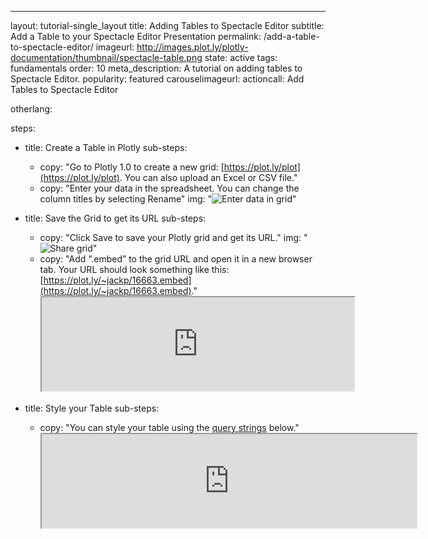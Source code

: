---
layout: tutorial-single_layout
title: Adding Tables to Spectacle Editor
subtitle: Add a Table to your Spectacle Editor Presentation
permalink: /add-a-table-to-spectacle-editor/
imageurl: http://images.plot.ly/plotly-documentation/thumbnail/spectacle-table.png
state: active
tags: fundamentals
order: 10
meta_description: A tutorial on adding tables to Spectacle Editor.
popularity: featured
carouselimageurl:
actioncall: Add Tables to Spectacle Editor

otherlang:

steps:
 - title: Create a Table in Plotly
   sub-steps:
    - copy: "Go to Plotly 1.0 to create a new grid: [https://plot.ly/plot](https://plot.ly/plot). You can also upload an Excel or CSV file."
    - copy: "Enter your data in the spreadsheet. You can change the column titles by selecting Rename"
      img: "![Enter data in grid](http://images.plot.ly/plotly-documentation/thumbnail/table-values.png)"

 - title: Save the Grid to get its URL
   sub-steps:
    - copy: "Click Save to save your Plotly grid and get its URL."
      img: "![Share grid](http://images.plot.ly/plotly-documentation/thumbnail/share-grid.png)"
    - copy: "Add “.embed” to the grid URL and open it in a new browser tab. Your URL should look something like this: [https://plot.ly/~jackp/16663.embed](https://plot.ly/~jackp/16663.embed)."
      <iframe src="https://plot.ly/~jackp/16663.embed" width=500></iframe>

 - title: Style your Table
   sub-steps:
    - copy: "You can style your table using the [query strings](https://en.wikipedia.org/wiki/Query_string) below."
      <iframe src="https://plot.ly/~jackp/16664.embed" width=600></iframe>
